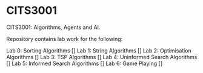 # CITS3001
CITS3001: Algorithms, Agents and AI. 

Repository contains lab work for the following: 

Lab 0: Sorting Algorithms []
Lab 1: String Algorithms []
Lab 2: Optimisation Algorithms []
Lab 3: TSP Algorithms []
Lab 4: Uninformed Search Algorithms [] 
Lab 5: Informed Search Algorithms []
Lab 6: Game Playing []
